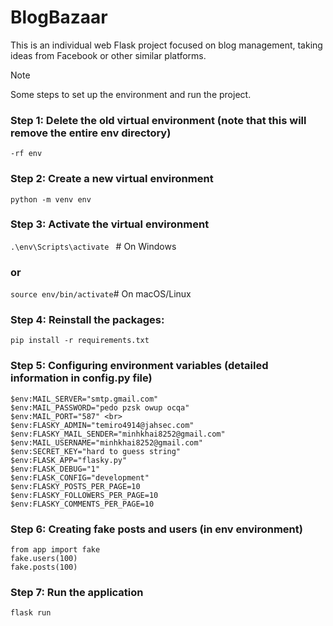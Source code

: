 # BlogBazaar
This is an individual web Flask project focused on blog management, taking ideas from Facebook or other similar platforms.

> [!NOTE]
> Some steps to set up the environment and run the project.
### Step 1: Delete the old virtual environment (note that this will remove the entire env directory) <br>
` -rf env `
### Step 2: Create a new virtual environment
` python -m venv env `
### Step 3: Activate the virtual environment
`.\env\Scripts\activate `  # On Windows 
### or <br>
` source env/bin/activate `# On macOS/Linux
### Step 4:  Reinstall the packages: <br>
`pip install -r requirements.txt `
### Step 5: Configuring environment variables (detailed information in config.py file)
```
$env:MAIL_SERVER="smtp.gmail.com"
$env:MAIL_PASSWORD="pedo pzsk owup ocqa"
$env:MAIL_PORT="587" <br>
$env:FLASKY_ADMIN="temiro4914@jahsec.com"
$env:FLASKY_MAIL_SENDER="minhkhai8252@gmail.com"
$env:MAIL_USERNAME="minhkhai8252@gmail.com"
$env:SECRET_KEY="hard to guess string"
$env:FLASK_APP="flasky.py"
$env:FLASK_DEBUG="1"
$env:FLASK_CONFIG="development"
$env:FLASKY_POSTS_PER_PAGE=10
$env:FLASKY_FOLLOWERS_PER_PAGE=10
$env:FLASKY_COMMENTS_PER_PAGE=10
```
### Step 6: Creating fake posts and users (in env environment)
``` flask shell
from app import fake
fake.users(100)
fake.posts(100) 
```
### Step 7: Run the application
`flask run`
